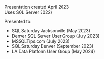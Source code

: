Presentation created April 2023\
Uses SQL Server 2022\

Presented to:
- SQL Saturday Jacksonville (May 2023)
- Denver SQL Server User Group (July 2023)
- MSSQLTips.com (July 2023)
- SQL Saturday Denver (September 2023)
- LA Data Platform User Group (May 2024)

